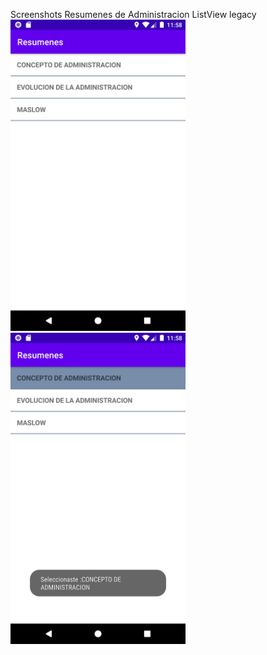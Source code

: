 Screenshots Resumenes de Administracion ListView legacy
<img src="https://raw.githubusercontent.com/agustin-bergomi/Listado_Resumenes_Administracion/master/Screenshot_1604761131.png" style="max-width:100%;" width="280" alt="Screenshot listview">
<img src="https://raw.githubusercontent.com/agustin-bergomi/Listado_Resumenes_Administracion/master/Screenshot_1604761135.png" style="max-width:100%;" width="280" alt="Screenshot listview">

